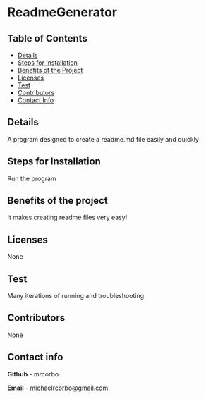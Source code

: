 # ReadmeGenerator
## Table of Contents
- [Details](#details)
- [Steps for Installation](#steps-for-installation)
- [Benefits of the Project](#benefits-of-the-project)
- [Licenses](#licenses)
- [Test](#test)
- [Contributors](#contributors)
- [Contact Info](#contact-info)

## Details
A program designed to create a readme.md file easily and quickly
## Steps for Installation
Run the program
## Benefits of the project
It makes creating readme files very easy!
## Licenses
None
## Test
Many iterations of running and troubleshooting
## Contributors
None
## Contact info
**Github** - mrcorbo

**Email** - michaelrcorbo@gmail.com

